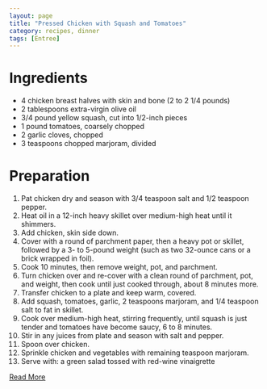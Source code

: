 ```yaml
---
layout: page
title: "Pressed Chicken with Squash and Tomatoes"
category: recipes, dinner
tags: [Entree]
---
```


# Ingredients

* 4 chicken breast halves with skin and bone (2 to 2 1/4 pounds)
* 2 tablespoons extra-virgin olive oil
* 3/4 pound yellow squash, cut into 1/2-inch pieces
* 1 pound tomatoes, coarsely chopped
* 2 garlic cloves, chopped
* 3 teaspoons chopped marjoram, divided

# Preparation

1. Pat chicken dry and season with 3/4 teaspoon salt and 1/2 teaspoon pepper. 
1. Heat oil in a 12-inch heavy skillet over medium-high heat until it shimmers.
1. Add chicken, skin side down. 
1. Cover with a round of parchment paper, then a heavy pot or skillet, followed by a 3- to 5-pound weight (such as two 32-ounce cans or a brick wrapped in foil). 
1. Cook 10 minutes, then remove weight, pot, and parchment.
1. Turn chicken over and re-cover with a clean round of parchment, pot, and weight, then cook until just cooked through, about 8 minutes more. 
1. Transfer chicken to a plate and keep warm, covered.
1. Add squash, tomatoes, garlic, 2 teaspoons marjoram, and 1/4 teaspoon salt to fat in skillet. 
1. Cook over medium-high heat, stirring frequently, until squash is just tender and tomatoes have become saucy, 6 to 8 minutes. 
1. Stir in any juices from plate and season with salt and pepper. 
1. Spoon over chicken.
1. Sprinkle chicken and vegetables with remaining teaspoon marjoram.
1. Serve with: a green salad tossed with red-wine vinaigrette

[Read More](http://www.epicurious.com:80/recipes/food/views/Pressed-Chicken-with-Yellow-Squash-and-Tomatoes-243169#ixzz1pmdQiBX6)